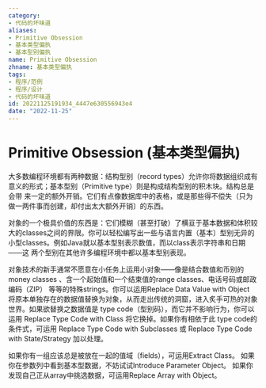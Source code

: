 ```yaml
---
category:
- 代码的坏味道
aliases:
- Primitive Obsession
- 基本类型偏执
- 基本型别偏执
name: Primitive Obsession
zhname: 基本类型偏执
tags:
- 程序/范例
- 程序/设计
- 代码的坏味道
id: 20221125191934_4447e630556943e4
date: "2022-11-25"
---
```


# Primitive Obsession (基本类型偏执)

大多数编程环境都有两种数据：结构型别（record types）允许你将数据组织成有意义的形式；基本型别（Primitive type）则是构成结构型别的积木块。结构总是会带 来一定的额外开销。它们有点像数据库中的表格，或是那些得不偿失（只为做一两件事而创建，却付出太大额外开销〕的东西。

对象的一个极具价值的东西是：它们模糊（甚至打破）了横亘于基本数据和体积较大的classes之间的界限。你可以轻松编写出一些与语言内置（基本〕型别无异的小型classes。例如Java就以基本型别表示数值，而以class表示字符串和日期——这 两个型别在其他许多编程环境中都以基本型别表现。

对象技术的新手通常不愿意在小任务上运用小对象——像是结合数值和币别的 money classes 、含一个起始值和一个结束值的range classes、电话号码或邮政编码（ZIP） 等等的特殊strings。你可以运用Replace Data Value with Object 将原本单独存在的数据值替换为对象，从而走出传统的洞窟，进入炙手可热的对象世界。如果欲替换之数据值是 type code（型别码），而它并不影响行为，你可以运用 Replace Type Code with Class 将它换掉。如果你有相依于此 type code的条件式，可运用 Replace Type Code with Subclasses 或 Replace Type Code with State/Strategy 加以处理。

如果你有一组应该总是被放在一起的值域（fields），可运用Extract Class。 如果你在参数列中看到基本型数据，不妨试试Introduce Parameter Object。 如果你发现自己正从array中挑选数据，可运用Replace Array with Object。
